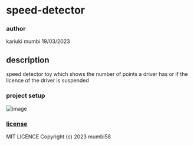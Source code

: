 
# speed-detector
###  author 
kariuki mumbi 19/03/2023
## description
speed detector toy which shows the number of points a driver has or if the licence of the driver is suspended 
### project setup
![image](https://user-images.githubusercontent.com/126749794/226175162-681911a1-1bf0-4789-91ad-5145ed399e04.png)


### [license](license)
MIT LICENCE
Copyright (c) 2023 mumbi58
